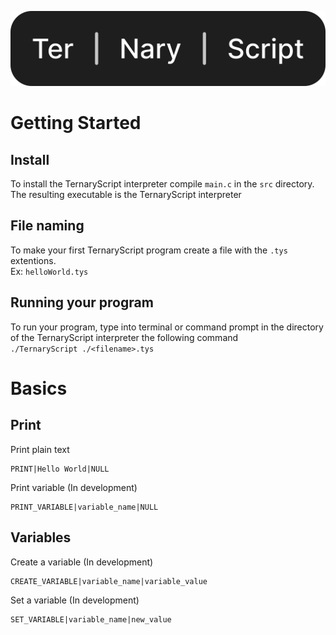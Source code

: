 ![TernaryScript](./logo/logo.svg)
# Getting Started
## Install
To install the TernaryScript interpreter compile `main.c` in the `src` directory. The resulting executable is the TernaryScript interpreter
## File naming
To make your first TernaryScript program create a file with the `.tys` extentions.
<br>
Ex: `helloWorld.tys`
## Running your program
To run your program, type into terminal or command prompt in the directory of the TernaryScript interpreter the following command
<br>
`./TernaryScript ./<filename>.tys`
# Basics
## Print
Print plain text
```
PRINT|Hello World|NULL
```
Print variable (In development)
```
PRINT_VARIABLE|variable_name|NULL
```
## Variables
Create a variable (In development)
```
CREATE_VARIABLE|variable_name|variable_value
```
Set a variable (In development)
```
SET_VARIABLE|variable_name|new_value
```
